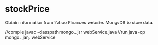 stockPrice
==========

Obtain information from Yahoo Finances website. MongoDB to store data.

//compile
javac -classpath mongo...jar webService.java
//run
java -cp mongo...jar;. webService
